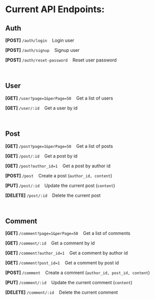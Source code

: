 # Current API Endpoints:

## Auth

**[POST]**  ```/auth/login```  &nbsp;&nbsp;  Login user
<br>

**[POST]**  ```/auth/signup```  &nbsp;&nbsp;  Signup user
<br>

**[POST]**  ```/auth/reset-password```  &nbsp;&nbsp;  Reset user password
<br>

<br>

## User

**[GET]**  ```/user?page=1&perPage=50```  &nbsp;&nbsp;  Get a list of users
<br>

**[GET]**  ```/user/:id```  &nbsp;&nbsp;  Get a user by id
<br>

<!-- **[PUT]**  ```/user/:id```  &nbsp;&nbsp;  Update the current user
<br>

**[DELETE]**  ```/user/:id```  &nbsp;&nbsp;  Delete the current user
<br> -->

<br>

## Post

**[GET]**  ```/post?page=1&perPage=50```  &nbsp;&nbsp;  Get a list of posts
<br>

**[GET]**  ```/post/:id```  &nbsp;&nbsp;  Get a post by id
<br>

**[GET]**  ```/post?author_id=1```  &nbsp;&nbsp;  Get a post by author id
<br>

**[POST]**  ```/post```  &nbsp;&nbsp;  Create a post (```author_id, content```) 
<br>

**[PUT]**  ```/post/:id```  &nbsp;&nbsp;  Update the current post (```content```)
<br>

**[DELETE]**  ```/post/:id```  &nbsp;&nbsp;  Delete the current post
<br>

<br>

## Comment

**[GET]**  ```/comment?page=1&perPage=50```  &nbsp;&nbsp;  Get a list of comments
<br>

**[GET]**  ```/comment/:id```  &nbsp;&nbsp;  Get a comment by id
<br>

**[GET]**  ```/comment?author_id=1```  &nbsp;&nbsp;  Get a comment by author id
<br>

**[GET]**  ```/comment?post_id=1```  &nbsp;&nbsp;  Get a comment by post id
<br>

**[POST]**  ```/comment```  &nbsp;&nbsp;  Create a comment (```author_id, post_id, content```)
<br>

**[PUT]**  ```/comment/:id```  &nbsp;&nbsp;  Update the current comment (```content```)
<br>

**[DELETE]**  ```/comment/:id```  &nbsp;&nbsp;  Delete the current comment
<br>

<br>